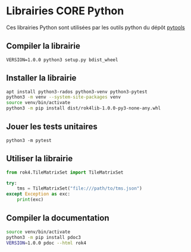 # Librairies CORE Python

Ces librairies Python sont utilisées par les outils python du dépôt [pytools](https://github.com/rok4/pytools)

## Compiler la librairie

`VERSION=1.0.0 python3 setup.py bdist_wheel`

## Installer la librairie

```sh
apt install python3-rados python3-venv python3-pytest
python3 -m venv --system-site-packages venv
source venv/bin/activate
python3 -m pip install dist/rok4lib-1.0.0-py3-none-any.whl
```

## Jouer les tests unitaires

`python3 -m pytest`

## Utiliser la librairie

```python
from rok4.TileMatrixSet import TileMatrixSet

try:
    tms = TileMatrixSet("file:///path/to/tms.json")
except Exception as exc:
    print(exc)
```

## Compiler la documentation

```bash
source venv/bin/activate
python3 -m pip install pdoc3 
VERSION=1.0.0 pdoc --html rok4
```